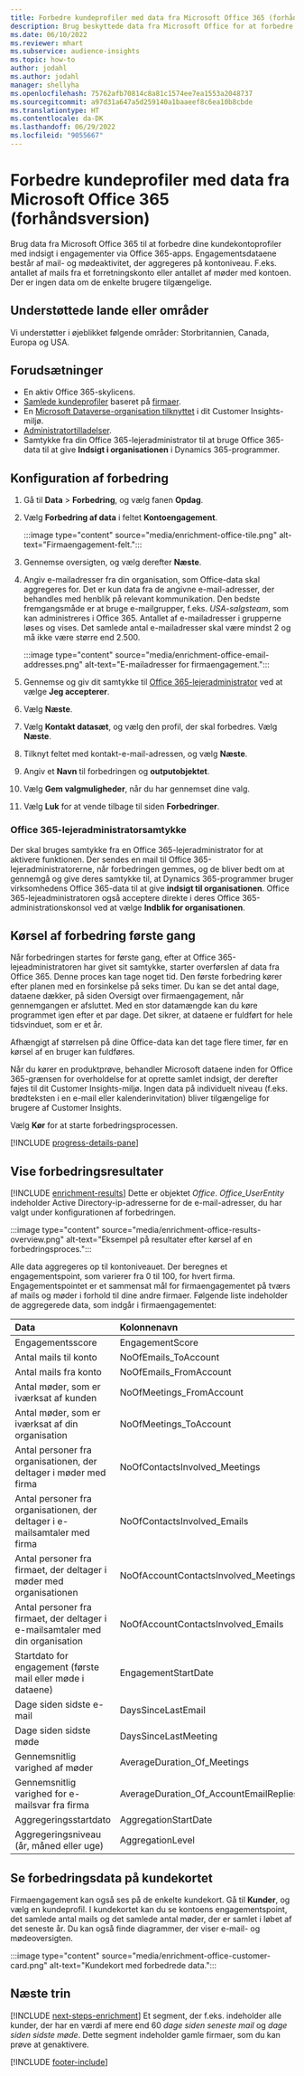```yaml
---
title: Forbedre kundeprofiler med data fra Microsoft Office 365 (forhåndsversion)
description: Brug beskyttede data fra Microsoft Office for at forbedre dine kundeprofiler med engagementsdata.
ms.date: 06/10/2022
ms.reviewer: mhart
ms.subservice: audience-insights
ms.topic: how-to
author: jodahl
ms.author: jodahl
manager: shellyha
ms.openlocfilehash: 75762afb70814c8a81c1574ee7ea1553a2048737
ms.sourcegitcommit: a97d31a647a5d259140a1baaeef8c6ea10b8cbde
ms.translationtype: HT
ms.contentlocale: da-DK
ms.lasthandoff: 06/29/2022
ms.locfileid: "9055667"
---
```

# <a name="enrich-customer-profiles-with-data-from-microsoft-office-365-preview"></a>Forbedre kundeprofiler med data fra Microsoft Office 365 (forhåndsversion)

Brug data fra Microsoft Office 365 til at forbedre dine kundekontoprofiler med indsigt i engagementer via Office 365-apps. Engagementsdataene består af mail- og mødeaktivitet, der aggregeres på kontoniveau. F.eks. antallet af mails fra et forretningskonto eller antallet af møder med kontoen. Der er ingen data om de enkelte brugere tilgængelige.

## <a name="supported-countries-or-regions"></a>Understøttede lande eller områder

Vi understøtter i øjeblikket følgende områder: Storbritannien, Canada, Europa og USA.

## <a name="prerequisites"></a>Forudsætninger

- En aktiv Office 365-skylicens.
- [Samlede kundeprofiler](customer-profiles.md) baseret på [firmaer](work-with-business-accounts.md).
- En [Microsoft Dataverse-organisation tilknyttet](create-environment.md#step-3-connect-to-microsoft-dataverse) i dit Customer Insights-miljø.
- [Administratortilladelser](permissions.md#admin).
- Samtykke fra din Office 365-lejeradministrator til at bruge Office 365-data til at give **Indsigt i organisationen** i Dynamics 365-programmer.

## <a name="configure-the-enrichment"></a>Konfiguration af forbedring

1. Gå til **Data** > **Forbedring**, og vælg fanen **Opdag**.

1. Vælg **Forbedring af data** i feltet **Kontoengagement**.

   :::image type="content" source="media/enrichment-office-tile.png" alt-text="Firmaengagement-felt.":::

1. Gennemse oversigten, og vælg derefter **Næste**.

1. Angiv e-mailadresser fra din organisation, som Office-data skal aggregeres for. Det er kun data fra de angivne e-mail-adresser, der behandles med henblik på relevant kommunikation. Den bedste fremgangsmåde er at bruge e-mailgrupper, f.eks. *USA-salgsteam*, som kan administreres i Office 365. Antallet af e-mailadresser i grupperne løses og vises. Det samlede antal e-mailadresser skal være mindst 2 og må ikke være større end 2.500.

   :::image type="content" source="media/enrichment-office-email-addresses.png" alt-text="E-mailadresser for firmaengagement.":::

1. Gennemse og giv dit samtykke til [Office 365-lejeradministrator](#office-365-tenant-administrator-consent) ved at vælge **Jeg accepterer**.

1. Vælg **Næste**.

1. Vælg **Kontakt datasæt**, og vælg den profil, der skal forbedres. Vælg **Næste**.

1. Tilknyt feltet med kontakt-e-mail-adressen, og vælg **Næste**.

1. Angiv et **Navn** til forbedringen og **outputobjektet**.

1. Vælg **Gem valgmuligheder**, når du har gennemset dine valg.

1. Vælg **Luk** for at vende tilbage til siden **Forbedringer**.

### <a name="office-365-tenant-administrator-consent"></a>Office 365-lejeradministratorsamtykke

Der skal bruges samtykke fra en Office 365-lejeradministrator for at aktivere funktionen. Der sendes en mail til Office 365-lejeradministratorerne, når forbedringen gemmes, og de bliver bedt om at gennemgå og give deres samtykke til, at Dynamics 365-programmer bruger virksomhedens Office 365-data til at give **indsigt til organisationen**. Office 365-lejeadministratoren også acceptere direkte i deres Office 365-administrationskonsol ved at vælge **Indblik for organisationen**.

## <a name="running-the-enrichment-for-the-first-time"></a>Kørsel af forbedring første gang

Når forbedringen startes for første gang, efter at Office 365-lejeadministratoren har givet sit samtykke, starter overførslen af data fra Office 365. Denne proces kan tage noget tid. Den første forbedring kører efter planen med en forsinkelse på seks timer. Du kan se det antal dage, dataene dækker, på siden Oversigt over firmaengagement, når gennemgangen er afsluttet. Med en stor datamængde kan du køre programmet igen efter et par dage. Det sikrer, at dataene er fuldført for hele tidsvinduet, som er et år.

Afhængigt af størrelsen på dine Office-data kan det tage flere timer, før en kørsel af en bruger kan fuldføres.

Når du kører en produktprøve, behandler Microsoft dataene inden for Office 365-grænsen for overholdelse for at oprette samlet indsigt, der derefter føjes til dit Customer Insights-miljø. Ingen data på individuelt niveau (f.eks. brødteksten i en e-mail eller kalenderinvitation) bliver tilgængelige for brugere af Customer Insights.

Vælg **Kør** for at starte forbedringsprocessen.

[!INCLUDE [progress-details-pane](includes/progress-details-pane.md)]

## <a name="view-enrichment-results"></a>Vise forbedringsresultater

[!INCLUDE [enrichment-results](includes/enrichment-results.md)] Dette er objektet *Office*. *Office_UserEntity* indeholder Active Directory-ip-adresserne for de e-mail-adresser, du har valgt under konfigurationen af forbedringen.

:::image type="content" source="media/enrichment-office-results-overview.png" alt-text="Eksempel på resultater efter kørsel af en forbedringsproces.":::

Alle data aggregeres op til kontoniveauet. Der beregnes et engagementspoint, som varierer fra 0 til 100, for hvert firma. Engagementspointet er et sammensat mål for firmaengagementet på tværs af mails og møder i forhold til dine andre firmaer. Følgende liste indeholder de aggregerede data, som indgår i firmaengagementet:

| Data                                                                              | Kolonnenavn                              |
| :-------------------------------------------------------------------------------- |:---------------------------------------- |
| Engagementsscore                                                                  |  EngagementScore                         |
| Antal mails til konto                                                       |  NoOfEmails_ToAccount                    |
| Antal mails fra konto                                                     |  NoOfEmails_FromAccount                  |
| Antal møder, som er iværksat af kunden                                           |  NoOfMeetings_FromAccount                |
| Antal møder, som er iværksat af din organisation                                 |  NoOfMeetings_ToAccount                  |
| Antal personer fra organisationen, der deltager i møder med firma                  |  NoOfContactsInvolved_Meetings           |
| Antal personer fra organisationen, der deltager i e-mailsamtaler med firma       |  NoOfContactsInvolved_Emails             |
| Antal personer fra firmaet, der deltager i møder med organisationen                  |  NoOfAccountContactsInvolved_Meetings    |
| Antal personer fra firmaet, der deltager i e-mailsamtaler med din organisation       |  NoOfAccountContactsInvolved_Emails      |
| Startdato for engagement (første mail eller møde i dataene)                        |  EngagementStartDate                     |
| Dage siden sidste e-mail                                                             |  DaysSinceLastEmail                      |
| Dage siden sidste møde                                                           |  DaysSinceLastMeeting                    |
| Gennemsnitlig varighed af møder                                                      |  AverageDuration_Of_Meetings             |
| Gennemsnitlig varighed for e-mailsvar fra firma                                    |  AverageDuration_Of_AccountEmailReplies  |
| Aggregeringsstartdato                                                            |  AggregationStartDate                    |
| Aggregeringsniveau (år, måned eller uge)                                          |  AggregationLevel                        |

## <a name="see-enrichment-data-on-the-customer-card"></a>Se forbedringsdata på kundekortet

Firmaengagement kan også ses på de enkelte kundekort. Gå til **Kunder**, og vælg en kundeprofil. I kundekortet kan du se kontoens engagementspoint, det samlede antal mails og det samlede antal møder, der er samlet i løbet af det seneste år. Du kan også finde diagrammer, der viser e-mail- og mødeoversigten.

:::image type="content" source="media/enrichment-office-customer-card.png" alt-text="Kundekort med forbedrede data.":::

## <a name="next-steps"></a>Næste trin

[!INCLUDE [next-steps-enrichment](includes/next-steps-enrichment.md)]
Et segment, der f.eks. indeholder alle kunder, der har en værdi af mere end 60 *dage siden seneste mail* og *dage siden sidste møde*. Dette segment indeholder gamle firmaer, som du kan prøve at genaktivere.

[!INCLUDE [footer-include](includes/footer-banner.md)]
